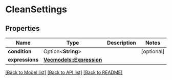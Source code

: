 # CleanSettings

## Properties

Name | Type | Description | Notes
------------ | ------------- | ------------- | -------------
**condition** | Option<**String**> |  | [optional]
**expressions** | [**Vec<models::Expression>**](Expression.md) |  | 

[[Back to Model list]](../README.md#documentation-for-models) [[Back to API list]](../README.md#documentation-for-api-endpoints) [[Back to README]](../README.md)


